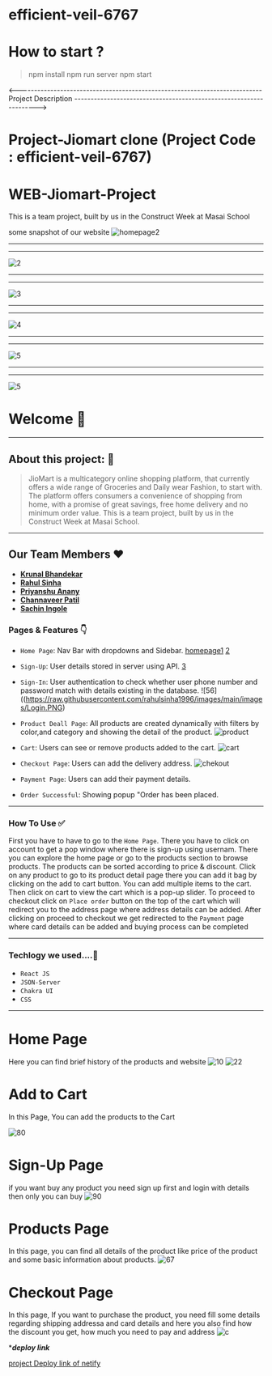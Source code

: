 # efficient-veil-6767

# How to start ?
> npm install
> npm run server
> npm start


<---------------------------------------------------------------------------Project Description ------------------------------------------------------------------->

# Project-Jiomart clone (Project Code : efficient-veil-6767)
# WEB-Jiomart-Project
This is a team project, built by us in the Construct Week at Masai School

some snapshot of our website
![homepage2](https://raw.githubusercontent.com/rahulsinha1996/images/main/images/Homepage1.PNG)


----------------------------------
----------------------------------

![2](https://raw.githubusercontent.com/rahulsinha1996/images/main/images/Homepage2.PNG)

----------------------------------
----------------------------------

![3](https://raw.githubusercontent.com/rahulsinha1996/images/main/images/Login.PNG)

----------------------------------
----------------------------------

![4](https://raw.githubusercontent.com/rahulsinha1996/images/main/images/Product.PNG)

----------------------------------
----------------------------------

![5](https://raw.githubusercontent.com/rahulsinha1996/images/main/images/Sidebar.PNG)

----------------------------------
----------------------------------

![5](https://raw.githubusercontent.com/rahulsinha1996/images/main/images/Searchbar.PNG)





# Welcome 👋

---

## About this project: 🙌

> JioMart is a multicategory online shopping platform, that currently offers a wide range of Groceries and Daily wear Fashion, to start with. The platform offers consumers a convenience of shopping from home, with a promise of great savings, free home delivery and no minimum order value.
> This is a team project, built by us in the Construct Week at Masai School.
---

## Our Team Members ❤️

- [**Krunal Bhandekar**](https://www.linkedin.com/in/krunal-bhandekar/)
- [**Rahul Sinha**](https://www.linkedin.com/in/rahul-sinha-584a2694/)
- [**Priyanshu Anany**](https://www.linkedin.com/in/priyanshu-anany-055a09224/)
- [**Channaveer Patil**](https://www.linkedin.com/in/channaveer-patil-704bb017a/)
- [**Sachin Ingole** ](https://www.linkedin.com/in/sachin-ingole/)


### Pages & Features 👇

- `Home Page`: Nav Bar with dropdowns and Sidebar.
[homepage1](https://raw.githubusercontent.com/rahulsinha1996/images/main/images/Homepage1.PNG)
[2](https://raw.githubusercontent.com/rahulsinha1996/images/main/images/Homepage2.PNG)
- `Sign-Up`: User details stored in server using API.
[3](https://raw.githubusercontent.com/rahulsinha1996/images/main/images/Signup.PNG)
- `Sign-In`: User authentication to check whether user phone number and password match with details existing in the database.
![56]((https://raw.githubusercontent.com/rahulsinha1996/images/main/images/Login.PNG)

- `Product Deall Page`: All products are created dynamically with filters by color,and category and showing the detail of the product.
![product](https://raw.githubusercontent.com/rahulsinha1996/images/main/images/produceDetail.PNG)
- `Cart`: Users can see or remove products added to the cart.
![cart](https://raw.githubusercontent.com/rahulsinha1996/images/main/images/cart.PNG)
- `Checkout Page`: Users can add the delivery address.
![chekout](https://raw.githubusercontent.com/rahulsinha1996/images/main/images/Checkout.PNG)
- `Payment Page`: Users can add their payment details.
- `Order Successful`: Showing popup "Order has been placed.

---


### How To Use ✅

First you have to have to go to the `Home Page`. There you have to click on account to get a pop window where there is sign-up using usernam.  There you can explore the home page or go to the products section to browse products. The products can be sorted according to price & discount. Click on any product to go to its product detail page there you can add it bag by clicking on the add to cart button. You can add multiple items to the cart. Then click on cart to view the cart which is a pop-up slider. To proceed to checkout click on `Place order` button on the top of the cart which will redirect you to the address page where address details can be added. After clicking on proceed to checkout we get redirected to the `Payment` page where card details can be added and buying process can be completed

---


### Techlogy we used....🔧

- `React JS` 
- `JSON-Server`
- `Chakra UI`
- `CSS`





---

# Home Page
Here you can find brief history of the products and website
 ![10](https://raw.githubusercontent.com/rahulsinha1996/images/main/images/Homepage1.PNG)
 ![22](https://raw.githubusercontent.com/rahulsinha1996/images/main/images/Homepage2.PNG)
    



# Add to Cart
In this Page, You can add the products to the Cart

![80](https://raw.githubusercontent.com/rahulsinha1996/images/main/images/Product.PNG)




# Sign-Up Page
if you want buy any product you need sign up first and login with details then only you can buy
![90](https://raw.githubusercontent.com/rahulsinha1996/images/main/images/Signup.PNG)




# Products Page
In this page, you can find all details of the product like price of the product and some basic information about products.
![67](https://raw.githubusercontent.com/rahulsinha1996/images/main/images/produceDetail.PNG)



 # Checkout Page
In this page, If you want to purchase the product, you need fill some details regarding shipping addressa and card details and here you also find how the discount you get, how much you need to pay and address
![c](https://raw.githubusercontent.com/rahulsinha1996/images/main/images/Checkout.PNG)





****deploy link***

[project Deploy link of netify](https://jiomart-clone-project.netlify.app/)

